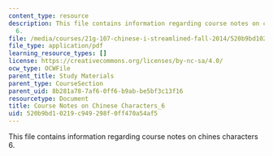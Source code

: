 ```yaml
---
content_type: resource
description: This file contains information regarding course notes on chines characters
  6.
file: /media/courses/21g-107-chinese-i-streamlined-fall-2014/520b9bd10219c949298f0ff470a54af5_MIT21G_107F14_CourseNote_6.pdf
file_type: application/pdf
learning_resource_types: []
license: https://creativecommons.org/licenses/by-nc-sa/4.0/
ocw_type: OCWFile
parent_title: Study Materials
parent_type: CourseSection
parent_uid: 8b281a78-7af6-0ff6-b9ab-be5bf3c13f16
resourcetype: Document
title: Course Notes on Chinese Characters_6
uid: 520b9bd1-0219-c949-298f-0ff470a54af5
---
```

This file contains information regarding course notes on chines characters 6.